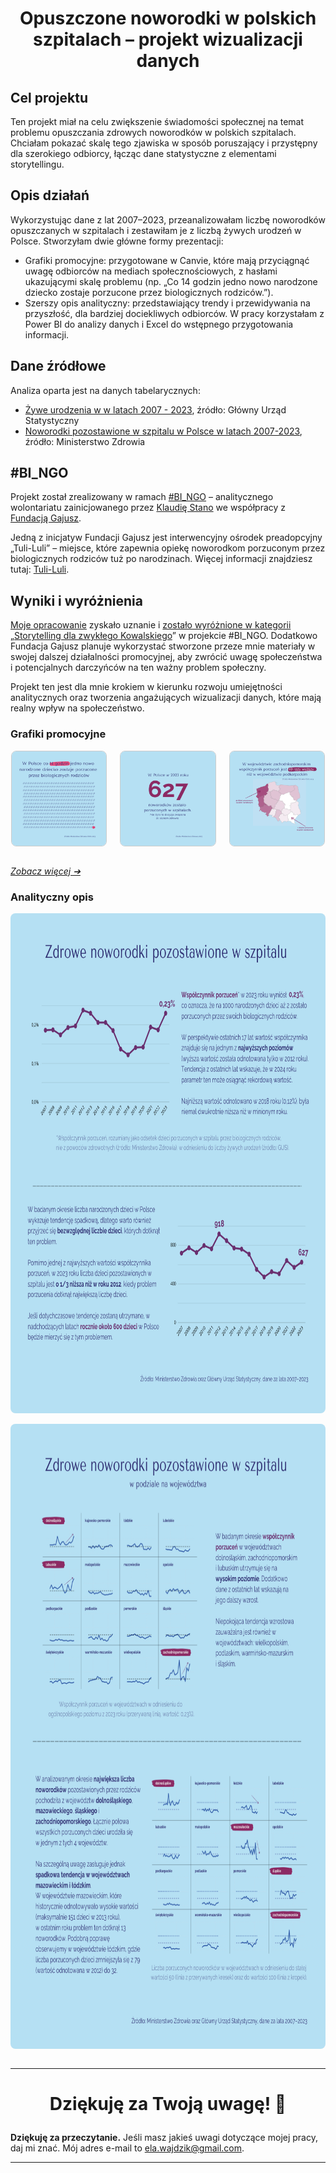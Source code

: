 # <p align="center"> Opuszczone noworodki w polskich szpitalach – projekt wizualizacji danych

## Cel projektu
Ten projekt miał na celu zwiększenie świadomości społecznej na temat problemu opuszczania zdrowych noworodków w polskich szpitalach. Chciałam pokazać skalę tego zjawiska w sposób poruszający i przystępny dla szerokiego odbiorcy, łącząc dane statystyczne z elementami storytellingu.

## Opis działań
Wykorzystując dane z lat 2007–2023, przeanalizowałam liczbę noworodków opuszczanych w szpitalach i zestawiłam je z liczbą żywych urodzeń w Polsce. Stworzyłam dwie główne formy prezentacji:

* Grafiki promocyjne: przygotowane w Canvie, które mają przyciągnąć uwagę odbiorców na mediach społecznościowych, z hasłami ukazującymi skalę problemu (np. „Co 14 godzin jedno nowo narodzone dziecko zostaje porzucone przez biologicznych rodziców.”).
* Szerszy opis analityczny: przedstawiający trendy i przewidywania na przyszłość, dla bardziej dociekliwych odbiorców.
W pracy korzystałam z Power BI do analizy danych i Excel do wstępnego przygotowania informacji.

## Dane źródłowe
Analiza oparta jest na danych tabelarycznych:

* [Żywe urodzenia w  w latach 2007 - 2023](https://github.com/ElaWajdzik/Ongoing_Projects/blob/main/%23BI_NGO%20-%20Noworodki%20opuszczone%20przez%20rodzic%C3%B3w/dane/Urodzenia%20%C5%BCywe%20w%20Polsce%202007-2023.xlsx), źródło: Główny Urząd Statystyczny
* [Noworodki pozostawione w szpitalu w Polsce w latach 2007-2023](https://github.com/ElaWajdzik/Ongoing_Projects/blob/main/%23BI_NGO%20-%20Noworodki%20opuszczone%20przez%20rodzic%C3%B3w/dane/Urodzenia%20%C5%BCywe%20w%20Polsce%202007-2023.xlsx), źródło: Ministerstwo Zdrowia


## #BI_NGO
Projekt został zrealizowany w ramach [#BI_NGO](https://jezykdanych.pl/bi-ngo-1/) – analitycznego wolontariatu zainicjowanego przez [Klaudię Stano](https://www.linkedin.com/in/klaudia-stano/) we współpracy z [Fundacją Gajusz](https://www.linkedin.com/company/fundacja-gajusz/).

Jedną z inicjatyw Fundacji Gajusz jest interwencyjny ośrodek preadopcyjny „Tuli-Luli” – miejsce, które zapewnia opiekę noworodkom porzuconym przez biologicznych rodziców tuż po narodzinach. Więcej informacji znajdziesz tutaj: [Tuli-Luli](https://gajusz.org.pl/jak-pomagamy/tuli-luli/).

## Wyniki i wyróżnienia
[Moje opracowanie](https://www.linkedin.com/posts/ela-wajdzik_biabrngo-biabrngo-activity-7272901767615389696-d_pY) zyskało uznanie i 
[zostało wyróżnione w kategorii „Storytelling dla zwykłego Kowalskiego](https://www.linkedin.com/posts/klaudia-stano_biabrngo-activity-7284476266882195456-sH3E)” w projekcie #BI_NGO. Dodatkowo Fundacja Gajusz planuje wykorzystać stworzone przeze mnie materiały w swojej dalszej działalności promocyjnej, aby zwrócić uwagę społeczeństwa i potencjalnych darczyńców na ten ważny problem społeczny.

Projekt ten jest dla mnie krokiem w kierunku rozwoju umiejętności analitycznych oraz tworzenia angażujących wizualizacji danych, które mają realny wpływ na społeczeństwo.

### Grafiki promocyjne

<div style="display: flex; justify-content: space-around; align-items: center; gap: 20px;">

  <img src="assets/3a Porzucenie noworodków w 2023 - ujęcie godzinowe.png" alt="Grafika 1" style="width: 30%; border: 1px solid #ccc; border-radius: 8px;">
  <img src="assets/3b Porzucenie noworodków w 2023 - łączna wartość.png" alt="Grafika 2" style="width: 30%; border: 1px solid #ccc; border-radius: 8px;">
  <img src="assets/3h Porzucenie noworodków w 2023 - na 5000 dzieci.png" alt="Grafika 3" style="width: 30%; border: 1px solid #ccc; border-radius: 8px;">

</div>
</br> 

[*Zobacz więcej ➔*](https://github.com/ElaWajdzik/Ongoing_Projects/tree/main/%23BI_NGO%20-%20Noworodki%20opuszczone%20przez%20rodzic%C3%B3w/assets)

### Analityczny opis

<img src="assets/1 Porzucenie noworodków w Polsce na przestrzeni lat.png" height="800" style="display: block; margin: 0 auto; border-radius: 8px;">
</br>
<img src="assets/2 Porzucenie noworodków w Polsce w podziale na województwa.png" height="1000" style="display: block; margin: 0 auto; border-radius: 8px;">

<br/>

*** 

 # <p align="center"> Dziękuję za Twoją uwagę! 🫶️

**Dziękuję za przeczytanie.** Jeśli masz jakieś uwagi dotyczące mojej pracy, daj mi znać. Mój adres e-mail to ela.wajdzik@gmail.com.

***